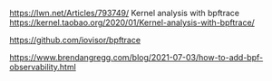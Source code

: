 https://lwn.net/Articles/793749/       Kernel analysis with bpftrace           
https://kernel.taobao.org/2020/01/Kernel-analysis-with-bpftrace/        

https://github.com/iovisor/bpftrace



https://www.brendangregg.com/blog/2021-07-03/how-to-add-bpf-observability.html

